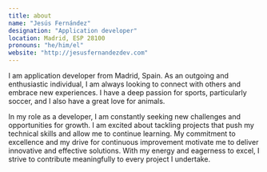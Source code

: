 ```yaml
---
title: about
name: "Jesús Fernández"
designation: "Application developer"
location: Madrid, ESP 28100
pronouns: "he/him/el"
website: "http://jesusfernandezdev.com"
---
```


I am application developer from Madrid, Spain. As an outgoing and enthusiastic individual, I am always looking to connect with others and embrace new experiences. I have a deep passion for sports, particularly soccer, and I also have a great love for animals.

In my role as a developer, I am constantly seeking new challenges and opportunities for growth. I am excited about tackling projects that push my technical skills and allow me to continue learning. My commitment to excellence and my drive for continuous improvement motivate me to deliver innovative and effective solutions. With my energy and eagerness to excel, I strive to contribute meaningfully to every project I undertake.
